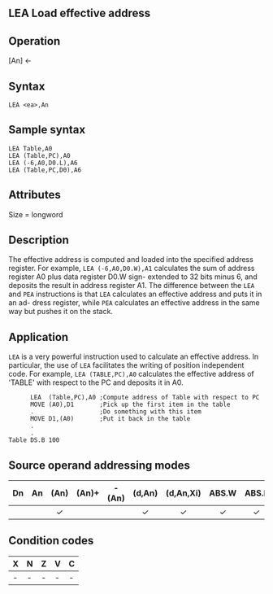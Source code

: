 ## LEA Load effective address

## Operation
[An] ← <ea>

## Syntax
```assembly
LEA <ea>,An
```

## Sample syntax
```assembly
LEA Table,A0
LEA (Table,PC),A0
LEA (-6,A0,D0.L),A6
LEA (Table,PC,D0),A6
```

## Attributes
Size = longword

## Description
The effective address is computed and loaded into the specified
address register. For example, `LEA (-6,A0,D0.W),A1` calculates
the sum of address register A0 plus data register D0.W sign-
extended to 32 bits minus 6, and deposits the result in address
register A1. The difference between the `LEA` and `PEA` instructions
is that `LEA` calculates an effective address and puts it in an ad-
dress register, while `PEA` calculates an effective address in the
same way but pushes it on the stack.


## Application
`LEA` is a very powerful instruction used to calculate an effective
address. In particular, the use of `LEA` facilitates the writing of
position independent code. For example, `LEA (TABLE,PC),A0`
calculates the effective address of 'TABLE' with respect to the PC
and deposits it in A0.

```assembly
      LEA  (Table,PC),A0 ;Compute address of Table with respect to PC
      MOVE (A0),D1       ;Pick up the first item in the table
      .                  ;Do something with this item
      MOVE D1,(A0)       ;Put it back in the table
      .
      .
Table DS.B 100
```

## Source operand addressing modes
|Dn|An|(An)|(An)+|-(An)|(d,An)|(d,An,Xi)|ABS.W|ABS.L|(d,PC)|(d,PC,Xn)|imm|
|:-:|:-:|:-:|:-:|:-:|:-:|:-:|:-:|:-:|:-:|:-:|:-:|
|||✓|||✓|✓|✓|✓|✓|✓||

## Condition codes
|X|N|Z|V|C|
|--|--|--|--|--|
|-|-|-|-|-|
